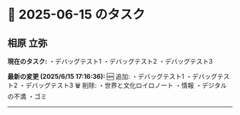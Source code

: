 # 📅 2025-06-15 のタスク

## 相原 立弥

**現在のタスク:**
・デバッグテスト1
・デバッグテスト2
・デバッグテスト3

**最新の変更 (2025/6/15 17:16:36):**
🆕 追加:
・デバッグテスト1
・デバッグテスト2
・デバッグテスト3
🗑️ 削除:
・世界と文化ロイロノート
・情報
・デジタルの不満
・ゴミ

---

